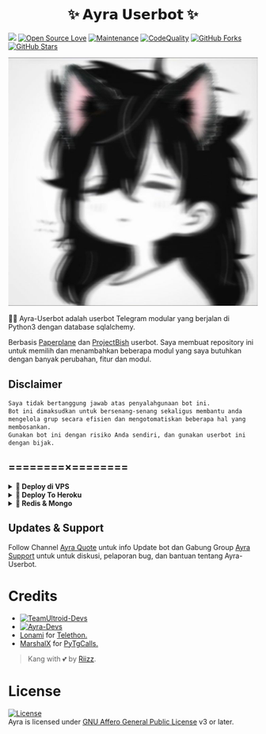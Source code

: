  <h1 align="center">✨ 𝗔𝘆𝗿𝗮 𝗨𝘀𝗲𝗿𝗯𝗼𝘁 ✨</h1>

<a href="https://github.com/riizzvbss/Ayra-Userbot2/commits"> <img src="https://img.shields.io/github/last-commit/riizzvbss/Ayra-Userbot2?color=red&logo=github&logoColor=blue&style=for-the-badge" /></a>
[![Open Source Love](https://badges.frapsoft.com/os/v2/open-source.png?v=103)](https://github.com/riizzvbss/Ayra-Userbot2)
[![Maintenance](https://img.shields.io/badge/Maintained%3F-Yes-blue)](https://GitHub.com/riizzvbss/Ayra-Userbot2/graphs/commit-activity)
[![CodeQuality](https://img.shields.io/codacy/grade/a723cb464d5a4d25be3152b5d71de82d?color=blue&logo=codacy)](https://app.codacy.com/gh/riizzvbss/Ayra-Userbot2/dashboard)
[![GitHub Forks](https://img.shields.io/github/forks/riizzvbss/Ayra-Userbot2?&logo=github)](https://github.com/riizzvbss/Ayra-Userbot2/fork)
[![GitHub Stars](https://img.shields.io/github/stars/riizzvbss/Ayra-Userbot2?&logo=github)](https://github.com/riizzvbss/Ayra-Userbot2/stargazers)


<p align="center">
  <img src="./resources/extras/logo.jpg">
</p>

👩‍💻 Ayra-Userbot adalah userbot Telegram modular yang berjalan di Python3 dengan database sqlalchemy.

Berbasis [Paperplane](https://github.com/RaphielGang/Telegram-UserBot) dan [ProjectBish](https://github.com/adekmaulana/ProjectBish) userbot.
Saya membuat repository ini untuk memilih dan menambahkan beberapa modul yang saya butuhkan dengan banyak perubahan, fitur dan modul.

## Disclaimer

```
Saya tidak bertanggung jawab atas penyalahgunaan bot ini.
Bot ini dimaksudkan untuk bersenang-senang sekaligus membantu anda
mengelola grup secara efisien dan mengotomatiskan beberapa hal yang membosankan.
Gunakan bot ini dengan risiko Anda sendiri, dan gunakan userbot ini dengan bijak.
```

## ========×========

<details>
<summary><b>🔗 Deploy di VPS</b></summary>
<br>

### Tutorial Deploy di VPS


 • `git clone https://github.com/riizzvbss/Ayra-Userbot2`

 • `cd Ayra-Userbot2`

 • `pip3 install -r requirements.txt`
 
 • `pip3 install -r resources/startup/optional-requirements.txt`

 • `nano .env `
  - isi vars
  - Jika sudah 
  - ketik ctrl + S
  - ctrl + X

 • `screen -S Ayra-Userbot2`

 • `bash startup`
 
 • `CTRL A & CTRL D`

</details>

<details>
<summary><b>🔗 Deploy To Heroku</b></summary>
<br>

<p><a href="https://heroku.com/deploy?template=https://github.com/riizzvbss/Ayra-Userbot2"><img src="https://img.shields.io/badge/BUAT DI-HEROKU-aqua?style=plastic&logo=heroku&logoColor=gold"width="300" /></a></p>


</details>

<details>
<summary><b>🔗 Redis & Mongo </b></summary>
<br>

### Tutorial Redis & Mongo

- For **Redis** (tutorial [here](./resources/extras/redistut.md))
  - `REDIS_URI` - Redis endpoint URL, from [redislabs](http://redislabs.com/).
  - `REDIS_PASSWORD` - Redis endpoint Password, from [redislabs](http://redislabs.com/).
- For **MONGODB**
  - `MONGO_URI` - Get it from [mongodb](https://mongodb.com/atlas).
- For **SQLDB**
  - `DATABASE_URL`- Get it from [elephantsql](https://elephantsql.com).
  
  </details>

## Updates & Support

Follow Channel [Ayra Quote](https://t.me/ayrapunya) untuk info Update bot dan Gabung Group [Ayra Support](https://t.me/gdrnch) untuk untuk diskusi, pelaporan bug, dan bantuan tentang Ayra-Userbot.

# Credits
* [![TeamUltroid-Devs](https://img.shields.io/static/v1?label=Teamultroid&message=devs&color=critical)](https://t.me/UltroidDevs)
* [![Ayra-Devs](https://img.shields.io/static/v1?label=Ayra&message=devs&color=critical)](https://t.me/riizzvbss)
* [Lonami](https://github.com/LonamiWebs/) for [Telethon.](https://github.com/LonamiWebs/Telethon)
* [MarshalX](https://github.com/MarshalX) for [PyTgCalls.](https://github.com/MarshalX/tgcalls)

> Kang with 💕 by [Riizz](https://t.me/riizzvbss).    

# License
[![License](https://www.gnu.org/graphics/agplv3-155x51.png)](LICENSE)   
Ayra is licensed under [GNU Affero General Public License](https://www.gnu.org/licenses/agpl-3.0.en.html) v3 or later.


